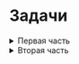 # Задачи

<details>
<summary>Первая часть</summary>

[Пример](http://5a26994e4c4b9335b1c950ef.nervous-mahavira-382e88.netlify.com/)

_Если вы хотите разлогиниться, удалите ключ из localstorage_

_Мы создаем криптобиржу, где можно торговать битокинами и эфиром. Естественно
нам нужно сделать крутую авторизацию, чтобы не стояло вопросов, о том, насколько
крутой у нас проект._

1.  Сверстать страницу login и форму.

    _Вам поможет пакет react-particles-js._

    _Файл конфигурации находится в репозитории проекта. Попробуйте настроить
    партиклы так, как вам нравится самим_

1.  Напишите саги, редьюсеры и экшены для работы с авторизацией и регистрацией.
    - Необходимо протестировать редьюсеры и саги
1.  Используйте localstorage для хранения ключа авторизации.
1.  Страница регистрации и авторизации выводит ошибку в случае если сетевой
    запрос возвращает ошибку, нужно выводить ошибку регистрации/авторизации.
    - Протестируйте все инпуты вашей формы.
    - Протестируйте изменение формы авторизация/регистрация через стейт.
1.  Сделайте 2 роутера, 1 общий, где будет страница авторизации и второй роутер.
    Второй роутер будет для авторизованных пользователей, и там бы сделаем общую
    верстку приложения.
1.  Используйте макеты из этого проекта для

</details>

<details>
<summary>Вторая часть</summary>
[Пример финальной части](https://gifted-tereshkova-07ce20.netlify.com/)

1.  После авторизации вы должны попадать на страницу торгов, на которой
    присутствует график цен, кнопки переключения валют в шапке, и кнопки
    переключения временного диапозона.
1.  Для рисования графика я использую библиотеку `react-easy-chart` и библиотеку
    `moment` для форматирования времени:

    ```
    import {LineChart} from 'react-easy-chart';
    ...

    <LineChart
        lineColors={['blue', 'red']}
        axes
        grid
        verticalGrid
        interpolate={'cardinal'}
        xType={'time'}
        datePattern={'%d-%m %H:%M'}
        width={750}
        height={400}
        style={{
          '.axis path': {
            stroke: '#EDF0F1',
          },
        }}
        data={[
          sell.map(([date, value]) => ({x: moment(date).format('DD-MM HH:mm'), y: value})),
          purchase.map(([date, value]) => ({x: moment(date).format('DD-MM HH:mm'), y: value})),
        ]}
      />
    ```

1.  Для работы с данными я добавил в репозиторий новый файл api.js и файл саги
    currency.js. В этой саге реализована логика для получения данных каждые 15
    секунд, в зависимости от того, какой offset выбран. Offset это параметр,
    который указывает, какой интервал нужно получать, в моем примере можно
    выбрать следующие оффсеты:
    ```
      const offsets = {
        '2h': '2ч',
        '4h': '4ч',
        '8h': '8ч',
        '1d': '1д',
        '7d': '7д',
      };
    ```
1.  Изучите с помощью redux-devtools как рабоатет мое приложение, для лучшего
    понимания того, как и какие экшены летят, и как на них реагирует приложение.

1.  После логина нужно получить текущие значения кошелька, в `api.js` есть метод
    для этого.
1.  Значения кошелька нужно выводить на странице с графиком.
1.  Покупка и продажа на странице с графиком цен.

    _Я положил в проект свою реализацию купли и продажи, там совмещены логика
    компоненты и recompose._ _Попробуйте написать свою реализацию, там много
    подвоных камней с инпутами._

    - Если вы будете делать свою реализацию, то инпуты должны вести себя
      адекватно(не превращаться в NaN, конвертировать валюты правильно)

1.  Реализовать покупку, продажу, а так же вывод ошибок.

        _В api так же пристутствуют методы для покупки и продажи_

</details>
